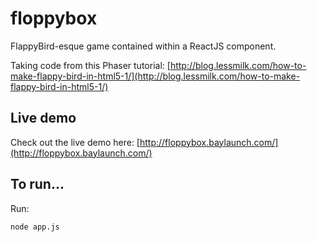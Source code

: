 # floppybox

FlappyBird-esque game contained within a ReactJS component.

Taking code from this Phaser tutorial: [http://blog.lessmilk.com/how-to-make-flappy-bird-in-html5-1/](http://blog.lessmilk.com/how-to-make-flappy-bird-in-html5-1/)

## Live demo

Check out the live demo here: [http://floppybox.baylaunch.com/](http://floppybox.baylaunch.com/)

## To run...

Run:

    node app.js